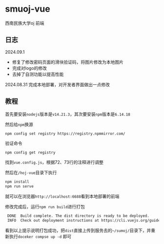 # smuoj-vue
西南民族大学oj 前端

## 日志

2024.09.1 

- 修复了修改密码页面的滑块验证码，将图片修改为本地图片
- 完成对logo的修改
- 去掉了自测功能以提高性能

2024.08.31 完成本地部署，对开发者界面做出一点修改

## 教程

首先要安装`nodejs`版本是`v14.21.3`，其次要安装`npm`版本是`6.14.18`

然后给`npm`换源

```sh
npm config set registry https://registry.npmmirror.com/
```

验证命令

```shell
npm config get registry
```

找到`vue.config.js`，根据72、73行的注释进行调整

然后在`/hoj-vue`目录下执行

```sh
npm install 
npm run serve
```

就可以在浏览器`http://localhost:6688`看到本地部署的前端

修改完成后，运行`npm run build`进行打包

```sh
 DONE  Build complete. The dist directory is ready to be deployed.
 INFO  Check out deployment instructions at https://cli.vuejs.org/guide/deployment.html
```

看到以上提示说明打包成功，把`dist`直接上传到服务去的`~/sumoj/`目录下，并重新执行`doceker compse up -d` 即可
